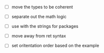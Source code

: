 
- [ ] move the types to be coherent
- [ ] separate out the math logic
- [ ] use with the strings for packages
- [ ] move away from ret syntax
- [ ] set oritentation order based on the example


